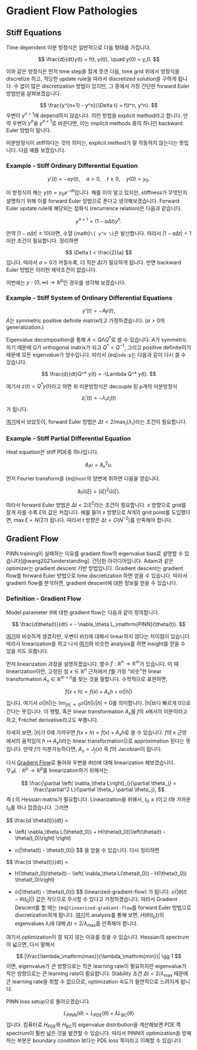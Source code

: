 # Gradient Flow Pathologies

## Stiff Equations
Time dependent 미분 방정식은 일반적으로 다음 형태를 가집니다.

$$
    \frac{d}{dt}y(t) = f(t, y(t)), \quad y(0) = y_0.
$$

이와 같은 방정식은 먼저 time step을 잘게 쪼갠 다음,
time grid 위에서 방정식을 discretize 하고,
적당한 update rule을 따라서 discretized solution을 구하게 됩니다.
수 없이 많은 discretization 방법이 있지만, 그 중에서 가장 간단한 forward Euler 방법만을 살펴보겠습니다.

$$
    \frac{y^{n+1} - y^n}{\Delta t} = f(t^n, y^n).
$$
우변이 $y^{n+1}$에 depend하지 않습니다.
이런 방법을 explicit method라고 합니다.
만약 우변의 $y^n$을 $y^{n+1}$로 바꾼다면, 이는 implicit methods 중의 하나인 backward Euler 방법이 됩니다.

미분방정식이 stiff하다는 것의 의미는, explicit method가 잘 작동하지 않는다는 뜻입니다.
다음 예를 보겠습니다.

### Example - Stiff Ordinary Differential Equation

$$
    y'(t) = -a y(t), \quad a > 0, \quad t \ge 0, \quad y(0) = y_0.
$$

이 방정식의 해는 $y(t) = y_0 e^{-at}$입니다.
해를 이미 알고 있지만, stiffness가 무엇인지 설명하기 위해 이를 forward Euler 방법으로 푼다고 생각해보겠습니다.
Forward Euler update rule에 해당되는 점화식 (recurrence relation)은 다음과 같습니다.

$$
    y^{n+1} = (1 - a \Delta t)y^n.
$$

만약 $|1 - a \Delta t| \ge 1$이라면, 수열 {math}`\{ y^n \}`은 발산합니다.
따라서 $|1 - a \Delta t | < 1$이란 조건이 필요합니다.
정리하면

$$
    \Delta t < \frac{2}{a}
$$
입니다.
따라서 $a>0$가 커질수록, 더 작은 $\Delta t$가 필요하게 됩니다.
반면 backward Euler 방법은 이러한 제약조건이 없습니다.


이번에는 $y: [0, \infty) \rightarrow \mathbb{R}^p$인 경우를 생각해 보겠습니다.
### Example - Stiff System of Ordinary Differential Equations
$$
    y'(t) = - A y(t),
$$
$A$는 symmetric positive definite matrix라고 가정하겠습니다.
($a>0$의 generalization.)

Eigenvalue decomposition을 통해 $A = Q \Lambda Q^*$로 쓸 수 있습니다.
$A$가 symmetric 하기 때문에 $Q$가 orthogonal matrix가 되고 $Q^* = Q^{-1}$,
그리고 positive definite이기 때문에 모든 eigenvalue가 양수입니다.
따라서 {eq}`ode-p`는 다음과 같이 다시 쓸 수 있습니다.

$$
    \frac{d}{dt}Q^* y(t) = -\Lambda Q^* y(t).
$$

여기서 $z(t) = Q^* y(t)$라고 하면 위 미분방정식은 decouple 된 $p$개의 미분방정식

$$
    z_i'(t) = -\lambda_i z_i(t)
$$
가 됩니다.

[여기](#example---stiff-ordinary-differential-equation)에서 보았듯이,
forward Euler 방법은 $\Delta t < 2 / \max_i \{\lambda_i\}$라는 조건이 필요합니다.

### Example - Stiff Partial Differential Equation
Heat equation은 stiff PDE중 하나입니다.

$$
    \partial_t u = \partial_x^2 u.
$$

먼저 Fourier transform을 {eq}`heat`의 양변에 취하면 다음을 얻습니다.

$$
\partial_t \hat{u}(\xi) = (i\xi)^2 \hat{u}(\xi).
$$

따라서 forward Euler 방법은 $\Delta t < 2 / \xi^2$라는 조건이 필요합니다.
$x$ 방향으로 grid를 잘게 자를 수록 $\xi$의 값은 커집니다.
예를 들어 $x$ 방향으로 $N$개의 grid point를 도입했다면, $\max \xi = N/2$가 됩니다.
따라서 $t$ 방향은 $\Delta t = O(N^{-2})$를 만족해야 합니다.



## Gradient Flow
PINN training이 실패하는 이유를 gradient flow의 eigenvalue bias로 설명할 수 있습니다[@wang2021understanding].
간단한 아이디어입니다.
Adam과 같은 optimizer는 gradient descent 기반 방법입니다.
Gradient descent는 gradient flow를 forward Euler 방법으로 time discretization 하면 얻을 수 있습니다.
따라서 gradient flow를 분석하면, gradient descent에 대한 정보를 얻을 수 있습니다.

### Definition - Gradient Flow
Model parameter $\theta$에 대한 gradient flow는 다음과 같이 정의합니다.

$$
\frac{d\theta(t)}{dt} = - \nabla_\theta L_\mathrm{PINN}(\theta(t)).
$$


[여기](#example---stiff-system-of-ordinary-differential-equations)와 비슷하게 생겼지만,
우변이 $\theta(t)$에 대해서 linear하지 않다는 차이점이 있습니다.
따라서 linearization을 하고 나서 [여기](#example---stiff-system-of-ordinary-differential-equations)와 비슷한 analysis를 하면 insight를 얻을 수 있을 지도 모릅니다.

먼저 linearization 과정을 설명하겠습니다.
함수 $f: \mathbb{R}^n \rightarrow \mathbb{R}^m$가 있습니다.
이 때 linearization이란,
고정된 점 $x \in \mathbb{R}^n$ 근처에서 $f$를 가장 "비슷"한 linear transformation $A_x \in \mathbb{R}^{m \times n}$를 찾는 것을 말합니다.
수학적으로 표현하면,

$$
f(x + h) = f(x) + A_x h + o(|h|)
$$
입니다.
여기서 $o(|h|)$는 $\lim_{|h|\rightarrow 0} o(|h|) / |h| = 0$를 의미합니다.
$|h|$보다 빠르게 $0$으로 간다는 뜻입니다.
이 행렬, 혹은 linear transformation $A_x$를 $f$의 $x$에서의 미분이라고 하고,
Fréchet derivative라고도 부릅니다.

자세히 보면, $|h|$가 $0$에 가까우면 $f(x+h) = f(x) + A_x h$로 쓸 수 있습니다.
$f$의 $x$ 근방에서의 움직임이 $h \mapsto A_x h$라는 linear transformation으로 approximation 된다는 뜻입니다.
만약 $f$가 미분가능하다면, $A_x = J_f(x)$ 즉 $f$의 Jacobian이 됩니다.

다시 [Gradient Flow](#definition---gradient-flow)로 돌아와 우변을 $\theta(t)$에 대해 linearization 해보겠습니다.
$\nabla_\theta L : \mathbb{R}^p \rightarrow \mathbb{R}^p$를 linearization하기 위해서는

$$
\frac{\partial \left( \nabla_\theta L\right)_i}{\partial \theta_j} = \frac{\partial^2 L}{\partial \theta_i \partial \theta_j},
$$
즉 $L$의 Hessian matrix가 필요합니다.
Linearization을 위해서,
$t_0 \le t$이고 $t$와 가까운 $t_0$를 하나 잡겠습니다.
그러면

$$
\frac{d \theta(t)}{dt} = 
- \left( \nabla_\theta L(\theta(t_0)) + H(\theta(t_0))\left(\theta(t) - \theta(t_0)\right) \right)
+ o(|\theta(t) - \theta(t_0)|)
$$
을 얻을 수 있습니다.
다시 정리하면

$$
\frac{d \theta(t)}{dt} =
- H(\theta(t_0))\theta(t) - \left( \nabla_\theta L(\theta(t_0)) - H(\theta(t_0)) \theta(t_0)\right)
+ o(|\theta(t) - \theta(t_0)|)
$$ (linearized-gradient-flow)
가 됩니다.
$o(|\theta(t) - \theta(t_0)|)$ 값은 작으므로 무시할 수 있다고 가정하겠습니다.
따라서 Gradient Descent를 할 때는 {eq}`linearized-gradient-flow`를 forward Euler 방법으로 discretization하게 됩니다.
[여기](#example---stiff-system-of-ordinary-differential-equations)의 analysis를 통해 보면,
$H(\theta(t_0))$의 eigenvalues $\lambda_i$에 대해
$\Delta t < 2 / \lambda_\mathrm{max}$를 만족해야 합니다.

여기서 optimization이 잘 되지 않는 이유를 찾을 수 있습니다.
Hessian의 spectrum이 넓으면, 다시 말해서

$$
|\frac{\lambda_\mathrm{max}}{\lambda_\mathrm{min}}| \gg 1
$$
이면, eigenvalue가 큰 방향으로는 작은 learning rate이 필요하지만 eigenvalue가 작은 방향으로는 큰 learning rate이 필요합니다.
Stability 조건 $\Delta t < 2 / \lambda_\mathrm{max}$ 때문에 큰 learning rate을 취할 수 없으므로,
optimization 속도가 필연적으로 느려지게 됩니다.

PINN loss setup으로 돌아오겠습니다.

$$
L_\mathrm{PINN}(\theta) = L_\mathrm{PDE}(\theta) + \lambda L_\mathrm{BC}(\theta)
$$
입니다.
컴퓨터로 $H_\mathrm{PDE}$와 $H_\mathrm{BC}$의 eigenvalue distribution을 계산해보면
PDE 쪽 spectrum이 훨씬 넓은 것을 발견할 수 있습니다.
따라서 PINN의 optimization을 방해하는 부분은 boundary condition 보다는 PDE loss 쪽이라고 이해할 수 있습니다.